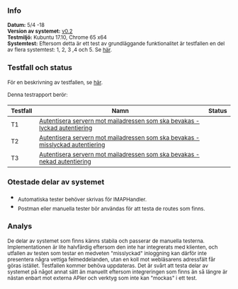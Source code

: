 ### Info
<sub>**Datum:** 5/4 -18</sub>  
<sub>**Version av systemet:** [v0.2](https://github.com/1dv611-futurum-project/futurum-project/releases/tag/0.2)</sub>  
<sub>**Testmiljö:**  Kubuntu 17.10, Chrome 65 x64</sub>  
<sub>**Systemtest:** Eftersom detta är ett test av grundläggande funktionalitet är testfallen en del av flera systemtest: 1, 2, 3 ,4 och 5. Se [här](https://github.com/1dv611-futurum-project/dokumentation/blob/master/inlämningar/inception/Testspecifikation.md).</sub>  

### Testfall och status
<sub>För en beskrivning av testfallen, se [här](https://github.com/1dv611-futurum-project/dokumentation/blob/master/inlämningar/inception/Testspecifikation.md).</sub>    

<sub>Denna testrapport berör:</sub>  

|<sub>Testfall</sub>|<sub>Namn</sub>|<sub>Status</sub>|
|----|--------|------------|
|<sub>T1</sub>|<sub>[Autentisera servern mot mailadressen som ska bevakas - lyckad autentiering](https://github.com/1dv611-futurum-project/dokumentation/blob/master/inlämningar/inception/Testspecifikation.md)</sub>|<sub><img src="https://upload.wikimedia.org/wikipedia/commons/thumb/5/50/Yes_Check_Circle.svg/2000px-Yes_Check_Circle.svg.png" width="15"></sub>|
|<sub>T2</sub>|<sub>[Autentisera servern mot mailadressen som ska bevakas - misslyckad autentiering](https://github.com/1dv611-futurum-project/dokumentation/blob/master/inlämningar/inception/Testspecifikation.md)</sub>|<sub><img src="https://upload.wikimedia.org/wikipedia/commons/thumb/5/50/Yes_Check_Circle.svg/2000px-Yes_Check_Circle.svg.png" width="15"></sub>|
|<sub>T3</sub>|<sub>[Autentisera servern mot mailadressen som ska bevakas - nekad autentiering](https://github.com/1dv611-futurum-project/dokumentation/blob/master/inlämningar/inception/Testspecifikation.md)</sub>|<sub><img src="https://upload.wikimedia.org/wikipedia/commons/thumb/5/50/Yes_Check_Circle.svg/2000px-Yes_Check_Circle.svg.png" width="15"></sub>|

### Otestade delar av systemet
* <sub>Automatiska tester behöver skrivas för IMAPHandler.</sub>  
* <sub>Postman eller manuella tester bör användas för att testa de routes som finns.</sub>  

### Analys
<sub>De delar av systemet som finns känns stabila och passerar de manuella testerna. Implementationen är lite halvfärdig eftersom den inte har integrerats med klienten, och utfallen av testen som testar en medveten "misslyckad" inloggning kan därför inte presentera några vettiga felmeddelanden, utan en koll mot webläsarens adressfält får göras istället. Testfallen kommer behöva uppdateras. Det är svårt att testa delar av systemet på något annat sätt än manuellt eftersom integreringen som finns än så längre är nästan enbart mot externa APIer och verktyg som inte kan "mockas" i ett test.</sub>
